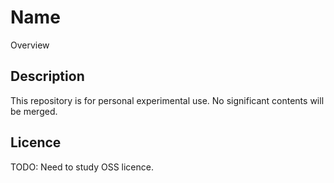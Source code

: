 Name
====

Overview

## Description

This repository is for personal experimental use.
No significant contents will be merged.

## Licence

TODO: Need to study OSS licence.
